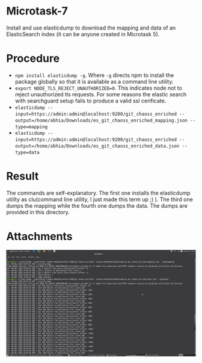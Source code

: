 # Microtask-7
Install and use elasticdump to download the mapping and data of an ElasticSearch index (it can be anyone created in Microtask 5).

# Procedure
* ```npm install elasticdump -g```. Where ```-g``` directs npm to install the package globally so that it is available as a command line utility.
* ```export NODE_TLS_REJECT_UNAUTHORIZED=0```. This indicates node not to reject unauthorized tls requests. For some reasons the elastic search with searchguard setup fails to produce a valid ssl cerificate.
* ```elasticdump --input=https://admin:admin@localhost:9200/git_chaoss_enriched --output=/home/abhia/Downloads/es_git_chaoss_enriched_mapping.json --type=mapping```
* ```elasticdump --input=https://admin:admin@localhost:9200/git_chaoss_enriched --output=/home/abhia/Downloads/es_git_chaoss_enriched_data.json --type=data```

# Result
The commands are self-explanatory. The first one installs the elasticdump utility as clu(command line utility, I just made this term up ;) ). The third one dumps the mapping while the fourth one dumps the data. 
The dumps are provided in this directory.

# Attachments
![image](/Microtask-7/image.png)
